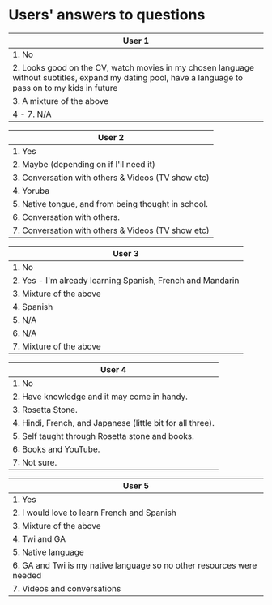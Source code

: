 # Users' answers to questions


|User 1 | 
|-------------|
| 1. No|
|2. Looks good on the CV, watch movies in my chosen language without subtitles, expand my dating pool, have a language to pass on to my kids in future| 
|3. A mixture of the above|
|4 - 7. N/A| 

|User 2 | 
|-------------|
|1. Yes|
|2. Maybe (depending on if I'll need it)|
|3. Conversation with others & Videos (TV show etc)|
|4. Yoruba|
|5. Native tongue, and from being thought in school.|
|6. Conversation with others.|
|7. Conversation with others & Videos (TV show etc)|


|User 3 | 
|-------------|
|1. No|
|2. Yes - I'm already learning Spanish, French and Mandarin|
|3. Mixture of the above|
|4. Spanish|
|5. N/A|
|6. N/A|
|7. Mixture of the above|

|User 4 | 
|-------------|
|1. No |
|2. Have knowledge and it may come in handy.  |
|3.  Rosetta Stone.  |
|4. Hindi, French, and Japanese (little bit for all three).|
|5. Self taught through Rosetta stone and books. |
|6: Books and YouTube.  |
|7: Not sure. |

|User 5 | 
|-------------|
|1. Yes |
|2. I would love to learn French and Spanish |
|3. Mixture of the above |
|4. Twi and GA |
|5. Native language |
|6. GA and Twi is my native language so no other resources were needed |
|7.  Videos and conversations|
